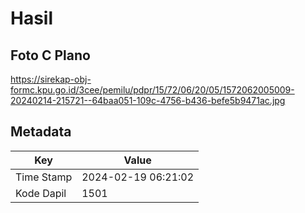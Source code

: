 # Hasil

## Foto C Plano

https://sirekap-obj-formc.kpu.go.id/3cee/pemilu/pdpr/15/72/06/20/05/1572062005009-20240214-215721--64baa051-109c-4756-b436-befe5b9471ac.jpg


## Metadata

| Key        | Value               |
| ---------- | ------------------- |
| Time Stamp | 2024-02-19 06:21:02 |
| Kode Dapil | 1501                |



